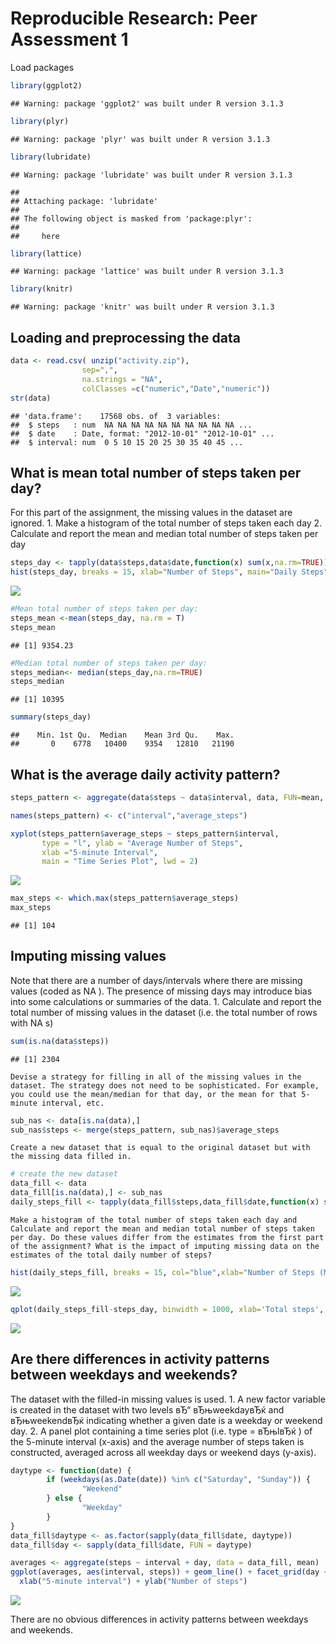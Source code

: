 # Reproducible Research: Peer Assessment 1

Load packages

```r
library(ggplot2)
```

```
## Warning: package 'ggplot2' was built under R version 3.1.3
```

```r
library(plyr)
```

```
## Warning: package 'plyr' was built under R version 3.1.3
```

```r
library(lubridate)
```

```
## Warning: package 'lubridate' was built under R version 3.1.3
```

```
## 
## Attaching package: 'lubridate'
## 
## The following object is masked from 'package:plyr':
## 
##     here
```

```r
library(lattice)
```

```
## Warning: package 'lattice' was built under R version 3.1.3
```

```r
library(knitr)
```

```
## Warning: package 'knitr' was built under R version 3.1.3
```

## Loading and preprocessing the data

```r
data <- read.csv( unzip("activity.zip"),
                sep=",",
                na.strings = "NA",
                colClasses =c("numeric","Date","numeric"))
str(data)
```

```
## 'data.frame':	17568 obs. of  3 variables:
##  $ steps   : num  NA NA NA NA NA NA NA NA NA NA ...
##  $ date    : Date, format: "2012-10-01" "2012-10-01" ...
##  $ interval: num  0 5 10 15 20 25 30 35 40 45 ...
```

## What is mean total number of steps taken per day?
For this part of the assignment, the missing values in the dataset are ignored. 1. Make a histogram of the total number of steps taken each day 2. Calculate and report the mean and median total number of steps taken per day


```r
steps_day <- tapply(data$steps,data$date,function(x) sum(x,na.rm=TRUE))
hist(steps_day, breaks = 15, xlab="Number of Steps", main="Daily Steps")
```

![](PA1_template_files/figure-html/unnamed-chunk-3-1.png) 

```r
#Mean total number of steps taken per day:
steps_mean <-mean(steps_day, na.rm = T)
steps_mean
```

```
## [1] 9354.23
```


```r
#Median total number of steps taken per day:
steps_median<- median(steps_day,na.rm=TRUE)
steps_median
```

```
## [1] 10395
```


```r
summary(steps_day)
```

```
##    Min. 1st Qu.  Median    Mean 3rd Qu.    Max. 
##       0    6778   10400    9354   12810   21190
```
## What is the average daily activity pattern?


```r
steps_pattern <- aggregate(data$steps ~ data$interval, data, FUN=mean, na.rm=T)

names(steps_pattern) <- c("interval","average_steps")

xyplot(steps_pattern$average_steps ~ steps_pattern$interval, 
       type = "l", ylab = "Average Number of Steps", 
       xlab ="5-minute Interval",
       main = "Time Series Plot", lwd = 2)
```

![](PA1_template_files/figure-html/unnamed-chunk-7-1.png) 


```r
max_steps <- which.max(steps_pattern$average_steps)
max_steps
```

```
## [1] 104
```



## Imputing missing values

Note that there are a number of days/intervals where there are missing values (coded as NA ). The presence of missing days may introduce bias into some calculations or summaries of the data. 1. Calculate and report the total number of missing values in the dataset (i.e. the total number of rows with NA s)

```r
sum(is.na(data$steps))
```

```
## [1] 2304
```

    Devise a strategy for filling in all of the missing values in the dataset. The strategy does not need to be sophisticated. For example, you could use the mean/median for that day, or the mean for that 5- minute interval, etc.


```r
sub_nas <- data[is.na(data),]
sub_nas$steps <- merge(steps_pattern, sub_nas)$average_steps
```

    Create a new dataset that is equal to the original dataset but with the missing data filled in.


```r
# create the new dataset 
data_fill <- data
data_fill[is.na(data),] <- sub_nas
daily_steps_fill <- tapply(data_fill$steps,data_fill$date,function(x) sum(x,na.rm=TRUE))
```

    Make a histogram of the total number of steps taken each day and Calculate and report the mean and median total number of steps taken per day. Do these values differ from the estimates from the first part of the assignment? What is the impact of imputing missing data on the estimates of the total daily number of steps?


```r
hist(daily_steps_fill, breaks = 15, col="blue",xlab="Number of Steps (Mean = NAs)", main="Daily Steps")
```

![](PA1_template_files/figure-html/unnamed-chunk-12-1.png) 


```r
qplot(daily_steps_fill-steps_day, binwidth = 1000, xlab='Total steps', ylab='Frequency')
```

![](PA1_template_files/figure-html/unnamed-chunk-13-1.png) 

## Are there differences in activity patterns between weekdays and weekends?

The dataset with the filled-in missing values is used. 1. A new factor variable is created in the dataset with two levels вЂ“ вЂњweekdayвЂќ and вЂњweekendвЂќ indicating whether a given date is a weekday or weekend day. 2. A panel plot containing a time series plot (i.e. type = вЂњlвЂќ ) of the 5-minute interval (x-axis) and the average number of steps taken is constructed, averaged across all weekday days or weekend days (y-axis).


```r
daytype <- function(date) {
        if (weekdays(as.Date(date)) %in% c("Saturday", "Sunday")) {
                "Weekend"
        } else {
                "Weekday"
        }
}
data_fill$daytype <- as.factor(sapply(data_fill$date, daytype))
data_fill$day <- sapply(data_fill$date, FUN = daytype)

averages <- aggregate(steps ~ interval + day, data = data_fill, mean)
ggplot(averages, aes(interval, steps)) + geom_line() + facet_grid(day ~ .)+
  xlab("5-minute interval") + ylab("Number of steps")
```

![](PA1_template_files/figure-html/unnamed-chunk-14-1.png) 

There are no obvious differences in activity patterns between weekdays and weekends.

